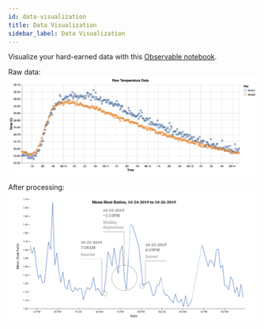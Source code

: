 ```yaml
---
id: data-visualization
title: Data Visualization
sidebar_label: Data Visualization
---
```


Visualize your hard-earned data with this [Observable notebook](https://observablehq.com/d/a2d68ed97662840b).

Raw data:
![sapflow raw data](../img/raw_data.png)

After processing:
![sapflow diurnal showing midday depression](../img/midday_depression.png)